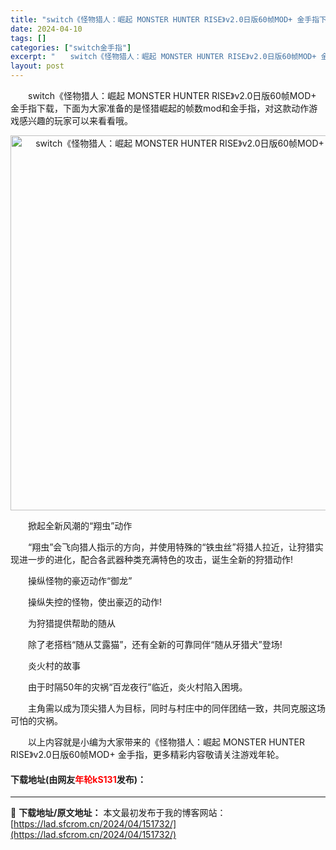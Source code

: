 ```yaml
---
title: "switch《怪物猎人：崛起 MONSTER HUNTER RISE》v2.0日版60帧MOD+ 金手指下载"
date: 2024-04-10
tags: []
categories: ["switch金手指"]
excerpt: "　　switch《怪物猎人：崛起 MONSTER HUNTER RISE》v2.0日版60帧MOD+ 金手指下载，下面为大家准备的是怪猎崛起的帧数mod和金手指，对这款动作游戏感兴趣的玩家可以来看看哦。 　　掀起全新风潮的&ldquo;翔虫&rdquo;动作 　　&ldquo;翔虫&rdquo;会飞&hellip;"
layout: post
---
```


 <p>　　switch《怪物猎人：崛起 MONSTER HUNTER RISE》v2.0日版60帧MOD+ 金手指下载，下面为大家准备的是怪猎崛起的帧数mod和金手指，对这款动作游戏感兴趣的玩家可以来看看哦。</p> <p align="center"><img align="" border="0" src="https://lad.sfcrom.cn/wp-content/uploads/2024/04/20240410_6615df4296d3b.webp" width="600" alt="switch《怪物猎人：崛起 MONSTER HUNTER RISE》v2.0日版60帧MOD+ 金手指下载" /></p> <p>　　掀起全新风潮的&ldquo;翔虫&rdquo;动作</p> <p>　　&ldquo;翔虫&rdquo;会飞向猎人指示的方向，并使用特殊的&ldquo;铁虫丝&rdquo;将猎人拉近，让狩猎实现进一步的进化，配合各武器种类充满特色的攻击，诞生全新的狩猎动作!</p> <p>　　操纵怪物的豪迈动作&ldquo;御龙&rdquo;</p> <p>　　操纵失控的怪物，使出豪迈的动作!</p> <p>　　为狩猎提供帮助的随从</p> <p>　　除了老搭档&ldquo;随从艾露猫&rdquo;，还有全新的可靠同伴&ldquo;随从牙猎犬&rdquo;登场!</p> <p>　　炎火村的故事</p> <p>　　由于时隔50年的灾祸&ldquo;百龙夜行&rdquo;临近，炎火村陷入困境。</p> <p>　　主角需以成为顶尖猎人为目标，同时与村庄中的同伴团结一致，共同克服这场可怕的灾祸。</p> <p>　　以上内容就是小编为大家带来的《怪物猎人：崛起 MONSTER HUNTER RISE》v2.0日版60帧MOD+ 金手指，更多精彩内容敬请关注游戏年轮。</p> <p><h4>下载地址(由网友<font color="red">年轮kS131</font>发布)：</h4></p> 

---
📖 **下载地址/原文地址：** 本文最初发布于我的博客网站：[https://lad.sfcrom.cn/2024/04/151732/](https://lad.sfcrom.cn/2024/04/151732/)
